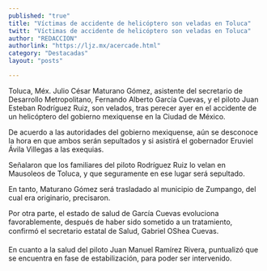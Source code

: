 ```yaml
---
published: "true"
title: "Víctimas de accidente de helicóptero son veladas en Toluca"
twitt: "Víctimas de accidente de helicóptero son veladas en Toluca"
author: "REDACCION"
authorlink: "https://ljz.mx/acercade.html"
category: "Destacadas"
layout: "posts"

---
```



Toluca, Méx. Julio César Maturano Gómez, asistente del secretario de Desarrollo Metropolitano, Fernando Alberto García Cuevas, y el piloto Juan Esteban Rodríguez Ruiz, son velados, tras perecer ayer en el accidente de un helicóptero del gobierno mexiquense en la Ciudad de México.  

  De acuerdo a las autoridades del gobierno mexiquense, aún se desconoce la hora en que ambos serán sepultados y si asistirá el gobernador Eruviel Ávila Villegas a las exequias.



  Señalaron que los familiares del piloto Rodríguez Ruiz lo velan en Mausoleos de Toluca, y que seguramente en ese lugar será sepultado.



  En tanto, Maturano Gómez será trasladado al municipio de Zumpango, del cual era originario, precisaron.



  Por otra parte, el estado de salud de García Cuevas evoluciona favorablemente, después de haber sido sometido a un tratamiento, confirmó el secretario estatal de Salud, Gabriel OShea Cuevas.



  En cuanto a la salud del piloto Juan Manuel Ramírez Rivera, puntualizó que se encuentra en fase de estabilización, para poder ser intervenido.

